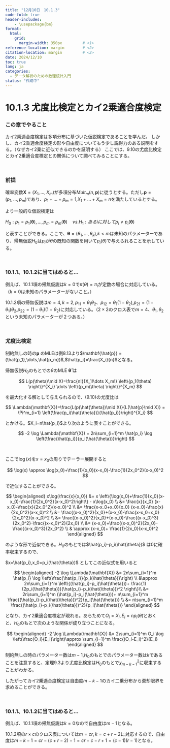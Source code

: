 ```yaml
---
title: "12月10日　10.1.3"
code-fold: true
header-includes:
    - \usepackage{bm}
format:
  html:
    grid:
      margin-width: 350px         # <1>
reference-location: margin        # <2>
citation-location: margin         # <2>
date: 2024/12/10
toc: true
lang: ja
categories:
  - データ解析のための数理統計入門
status: "作成中"
---
```


# 10.1.3 尤度比検定とカイ2乗適合度検定

### この章でやること

カイ2乗適合度検定は多項分布に基づいた仮説検定であることを学んだ。
しかし、カイ2乗適合度検定の形や自由度についてもう少し説得力のある説明をする。（なぜカイ2乗に近似できるのかを証明する）
ここでは、9.10の尤度比検定とカイ2乗適合度検定との関係について調べてみることにする。


<br />

### 前提

確率変数$\mathbf{X}=(X_1,\dots,X_m)$が多項分布$Mult_m(n,\mathbf{p})$に従うとする。ただし$\mathbf{p}=(p_1,\dots,p_m)$であり、$p_1+\dots+p_m=1$,$X_1+\dots+X_m=n$を満たしているとする。

より一般的な仮説検定は

$H_0:p_1=p_1(\mathbf{\theta}),\dots,p_m=p_m(\mathbf{\theta}) \quad vs. H_1:あるiに対してp_i \neq p_i(\mathbf{\theta})$


と表すことができる。ここで、$\mathbf{\theta} =(\theta_1, \dots, \theta_k)$,$k < m$は未知のパラメーターであり、帰無仮説$H_0$は$p_i$が$\theta$の既知の関数を用いて$p_i(\theta)$で与えられることを示している。

<br />

### 10.1.1、10.1.2に当てはめると...


例えば、10.1.1項の帰無仮説は$k=0$で$\pi(\theta)=\pi_i$が定数の場合に対応している。（$k=0$は未知のパラメーターがないこと。）

10.1.2項の帰無仮説は$m=4,k=2,p_{11}=\theta_1\theta_2$、$p_{12}=\theta_1(1-\theta_2)$,$p_{21}=(1-\theta_1)\theta_2$,$p_{22}=(1-\theta_1)(1-\theta_2)$に対応している。（$2 \times 2$のクロス表で$m=4$、$\theta_1,\theta_2$という未知のパラメーターが２つある。）

<br />


### 尤度比検定

制約無しの時の$\mathbf{p}$ のMLEは例8.13より$\mathbf{\hat{p}} =(\hat{p_1},\dots,\hat{p_m})$,$\hat{p_i}=\frac{X_i}{n}$となる。




帰無仮説$H_0$のもとでの$\theta$のMLE $\mathbf{\hat{\theta}}$ は

$$
L(p(\theta)\mid X)=\frac{n!}{X_1!\dots X_m!} \left\{p_1(\theta) \right\}^{X_i} \dots \left\{p_m(\theta) \right\}^{X_m}
$$


を最大化する解として与えられるので、(9.10)の尤度比は


$$
\Lambda(\mathbf{X})=\frac{L(p(\hat{\theta})\mid X)}{L(\hat{p}\mid X)} = \Pi^m_{i=1} \left(\frac{p_i(\hat{\theta})}{\hat{p_i}}\right)^{X_i}
$$

とかける。$X_i=n\hat{p_i}$より次のように表すことができる。

$$
-2 \log \Lambda(\mathbf{X}) = 2n\sum_{i=1}^m \hat{p_i} \log \left(\frac{\hat{p_i}}{p_i(\hat{\theta})}\right)
$$


<br />

ここで$\log(x)$を$x=x_0$の周りでテーラー展開すると

$$
\log(x) \approx \log(x_0)+\frac{1}{x_0}(x-x_0)-\frac{1}{2x_0^2}(x-x_0)^2
$$

で近似することができる。

$$
\begin{aligned}
  x\log(\frac{x}{x_0}) &= x \left\{\log(x_0)+\frac{1}{x_0}(x-x_0)-\frac{1}{2x_0^2}(x-x_0)^2\right\} - x\log(x_0) \\
  &= \frac{x}{x_0} (x-x_0)-\frac{x}{2x_0^2}(x-x_0)^2 \\
  &= \frac{x-x_0+x_0}{x_0} (x-x_0)-\frac{x}{2x_0^2}(x-x_0)^2 \\
  &= \frac{(x-x_0)^2}{x_0}+(x-x_0)-\frac{x-x_0+x_0}{2x_0^2}(x-x_0)^2 \\
  &= \frac{(x-x_0)^2}{x_0}+(x-x_0)-\frac{(x-x_0)^3}{2x_0^2}-\frac{(x-x_0)^2}{2x_0} \\
  &= (x-x_0)+\frac{(x-x_0)^2}{2x_0}-\frac{(x-x_0)^3}{2x_0^2} \\
  & \approx (x-x_0)+ \frac{1}{2x_0}(x-x_0)^2
\end{aligned}
$$

のような形で近似できる。$H_0$のもとでは$\hat{p_i}-p_i(\hat{\theta})$ は0に確率収束するので、



$x=\hat{p_i},x_0=p_i(\hat{\theta})$ としてこの近似式を用いると


$$
\begin{aligned}
  -2 \log \Lambda(\mathbf{X}) &= 2n\sum_{i=1}^m \hat{p_i} \log \left(\frac{\hat{p_i}}{p_i(\hat{\theta})}\right) \\
  &\approx 2n\sum_{i=1}^m \left\{(\hat{p_i}-p_i(\hat{\theta}))+ \frac{1}{2p_i(\hat{\theta})}(\hat{p_i}-p_i(\hat{\theta}))^2 \right\}\\
  &= 2n\sum_{i=1}^m (\hat{p_i}-p_i(\hat{\theta}))+ n\sum_{i=1}^m \frac{(\hat{p_i}-p_i(\hat{\theta}))^2}{p_i(\hat{\theta})} \\
  &= n\sum_{i=1}^m \frac{(\hat{p_i}-p_i(\hat{\theta}))^2}{p_i(\hat{\theta})}
\end{aligned}
$$


となり、カイ2乗適合度検定が現れる。あらためて$O_i=X_i, E_i=np_i(\hat{\theta})$とおくと、$H_0$のもとで次のような関係が成り立つことになる。




$$
\begin{aligned}
  -2 \log \Lambda(\mathbf{X}) &= 2\sum_{i=1}^m O_i \log \left(\frac{O_i}{E_i}\right)\approx  \sum_{i=1}^m  \frac{(O_i-E_i)^2}{E_i}
\end{aligned}
$$


制約無しの時のパラメーター数は$m-1$,$H_0$のもとでのパラメーター数は$k$であることを注意すると、定理9.3より尤度比検定は$H_0$のもとで$\chi^2_{m-k-1}$に収束することがわかる。

したがってカイ2乗適合度検定は自由度$m-k-1$のカイ二乗分布から棄却限界を求めることができる。

<br />

### 10.1.1、10.1.2に当てはめると...


例えば、10.1.1項の帰無仮説は$k=0$なので自由度は$m-1$となる。

10.1.2項の$r\times c$のクロス表については$m=cr,k=c+r-2$に対応するので、自由度は$m-k-1=cr-(c+r-2)-1=cr-c-r+1=(c-1)(r-1)$となる。

